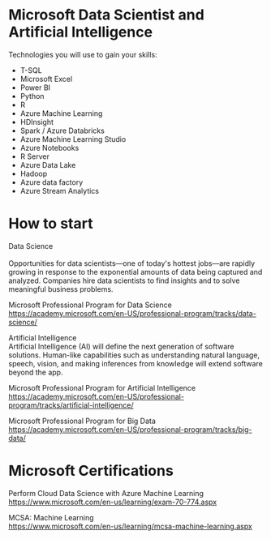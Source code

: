 # Microsoft Data Scientist and Artificial Intelligence

Technologies you will use to gain your skills:
* T-SQL
* Microsoft Excel
* Power BI
* Python
* R
* Azure Machine Learning
* HDInsight
* Spark / Azure Databricks
* Azure Machine Learning Studio 
* Azure Notebooks
* R Server
* Azure Data Lake
* Hadoop 
* Azure data factory
* Azure Stream Analytics


# How to start 

Data Science <BR>  
Opportunities for data scientists—one of today's hottest jobs—are rapidly growing in response to the exponential amounts of data being captured and analyzed. Companies hire data scientists to find insights and to solve meaningful business problems.<BR>  

Microsoft Professional Program for Data Science <BR>
https://academy.microsoft.com/en-US/professional-program/tracks/data-science/ <BR>
  
Artificial Intelligence <BR>
Artificial Intelligence (AI) will define the next generation of software solutions. Human-like capabilities such as understanding natural language, speech, vision, and making inferences from knowledge will extend software beyond the app. <BR>

Microsoft Professional Program for Artificial Intelligence <BR>
https://academy.microsoft.com/en-US/professional-program/tracks/artificial-intelligence/ <BR>

Microsoft Professional Program for Big Data<BR>
https://academy.microsoft.com/en-US/professional-program/tracks/big-data/ <BR>
  
# Microsoft Certifications 

Perform Cloud Data Science with Azure Machine Learning <BR>
https://www.microsoft.com/en-us/learning/exam-70-774.aspx <BR>

MCSA: Machine Learning <BR>
https://www.microsoft.com/en-us/learning/mcsa-machine-learning.aspx <BR>




